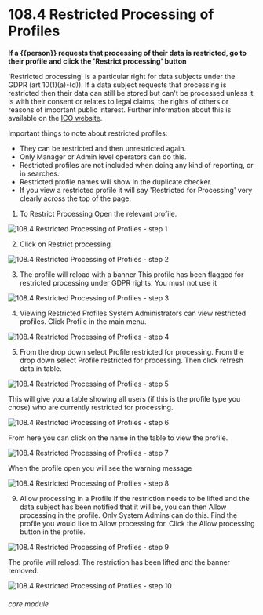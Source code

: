 # 108.4 Restricted Processing of Profiles

**If a {{person}} requests that processing of their data is restricted, go to their profile and click the 'Restrict processing' button**

'Restricted processing' is a particular right for data subjects under the GDPR (art 10(1)(a)-(d)). If a data subject requests that processing is restricted then their data can still be stored but can't be processed unless it is with their consent or relates to legal claims, the rights of others or reasons of important public interest.  Further information about this is available on the [ICO website](https://ico.org.uk/for-organisations/guide-to-data-protection/guide-to-the-general-data-protection-regulation-gdpr/individual-rights/right-to-restrict-processing/).

Important things to note about restricted profiles:

- They can be restricted and then unrestricted again.
- Only Manager or Admin level operators can do this.
- Restricted profiles are not included when doing any kind of reporting, or in searches.
- Restricted profile names will show in the duplicate checker.
- If you view a restricted profile it will say 'Restricted for Processing' very clearly across the top of the page. 

1. To Restrict Processing
Open the relevant profile.

![108.4 Restricted Processing of Profiles - step 1](108.4_Restricted_Processing_of_Profiles_im_1.png)

2. Click on Restrict processing

![108.4 Restricted Processing of Profiles - step 2](108.4_Restricted_Processing_of_Profiles_im_2.png)

3. The profile will reload with a banner
This profile has been flagged for restricted processing under GDPR rights. You must not use it

![108.4 Restricted Processing of Profiles - step 3](108.4_Restricted_Processing_of_Profiles_im_3.png)

4. Viewing Restricted Profiles
System Administrators can view restricted profiles.
Click Profile in the main menu.

![108.4 Restricted Processing of Profiles - step 4](108.4_Restricted_Processing_of_Profiles_im_4.png)

5. From the drop down select Profile restricted for processing.
From the drop down select Profile restricted for processing.
Then click refresh data in table.

![108.4 Restricted Processing of Profiles - step 5](108.4_Restricted_Processing_of_Profiles_im_5.png)

This will give you a table showing all users (if this is the profile type you chose) who are currently restricted for processing.

![108.4 Restricted Processing of Profiles - step 6](108.4_Restricted_Processing_of_Profiles_im_6.png)

From here you can click on the name in the table to view the profile.

![108.4 Restricted Processing of Profiles - step 7](108.4_Restricted_Processing_of_Profiles_im_7.png)

When the profile open you will see the warning message

![108.4 Restricted Processing of Profiles - step 8](108.4_Restricted_Processing_of_Profiles_im_8.png)

9. Allow processing in a Profile
If the restriction needs to be lifted and the data subject has been notified that it will be, you can then Allow processing in the profile. Only System Admins can do this.
Find the profile you would like to Allow processing for.
Click the Allow processing button in the profile.

![108.4 Restricted Processing of Profiles - step 9](108.4_Restricted_Processing_of_Profiles_im_9.png)

The profile will reload.
The restriction has been lifted and the banner removed.

![108.4 Restricted Processing of Profiles - step 10](108.4_Restricted_Processing_of_Profiles_im_10.png)


###### core module
